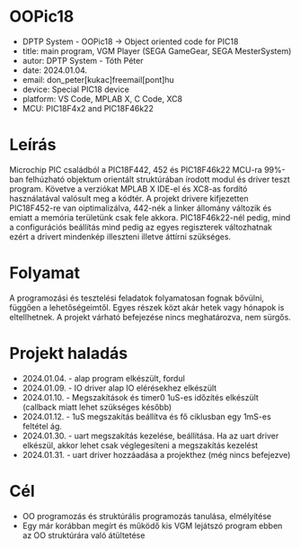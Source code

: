# OOPic18
* DPTP System - OOPic18 -> Object oriented code for PIC18
* title:       main program, VGM Player (SEGA GameGear, SEGA MesterSystem)
* autor:       DPTP System - Tóth Péter
* date:        2024.01.04.
* email:       don_peter[kukac]freemail[pont]hu
* device:      Special PIC18 device
* platform:    VS Code, MPLAB X, C Code, XC8
* MCU:         PIC18F4x2 and PIC18F46k22

# Leírás
Microchip PIC családból a PIC18F442, 452 és PIC18F46k22 MCU-ra 99%-ban felhúzható objektum orientált struktúrában írodott modul és driver teszt program. Követve a verziókat MPLAB X IDE-el és XC8-as fordító használatával valósult meg a kódtér.
A projekt drivere kifjezetten PIC18F452-re van oiptimalizálva, 442-nék a linker állomány változik és emiatt a memória területünk csak fele akkora. PIC18F46k22-nél pedig, mind a configurációs beállítás mind pedig az egyes regiszterek változhatnak ezért 
a drivert mindenkép illeszteni illetve áttírni szükséges. 

# Folyamat
A programozási és tesztelési feladatok folyamatosan fognak bővülni, függően a lehetőségeimtől. Egyes részek közt akár hetek vagy hónapok is eltellhetnek. A projekt várható befejezése nincs meghatározva, nem sürgős.

# Projekt haladás
* 2024.01.04. - alap program elkészült, fordul
* 2024.01.09. - IO driver alap IO elérésekhez elkészült
* 2024.01.10. - Megszakítások és timer0 1uS-es időzítés elkészült (callback miatt lehet szükséges később)
* 2024.01.12. - 1uS megszakítás beállítva és fő ciklusban egy 1mS-es feltétel ág.
* 2024.01.30. - uart megszakítás kezelése, beállítása. Ha az uart driver elkészül, akkor lehet csak véglegesíteni a megszakítás kezelést
* 2024.01.31. - uart driver hozzáadása a projekthez (még nincs befejezve)

# Cél
* OO programozás és struktúrális programozás tanulása, elmélyítése
* Egy már korábban megírt és működő kis VGM lejátszó program ebben az OO struktúrára való átültetése
